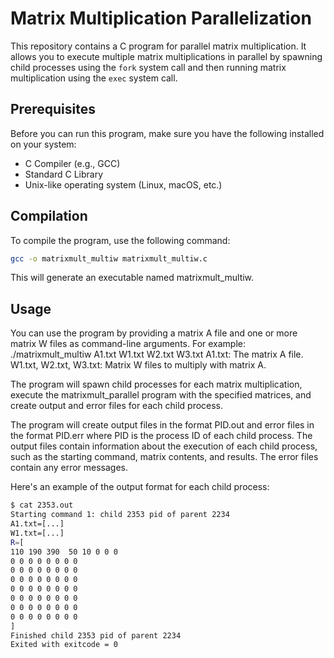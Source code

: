 # Matrix Multiplication Parallelization

This repository contains a C program for parallel matrix multiplication. It allows you to execute multiple matrix multiplications in parallel by spawning child processes using the `fork` system call and then running matrix multiplication using the `exec` system call.

## Prerequisites

Before you can run this program, make sure you have the following installed on your system:

- C Compiler (e.g., GCC)
- Standard C Library
- Unix-like operating system (Linux, macOS, etc.)

## Compilation

To compile the program, use the following command:

```bash
gcc -o matrixmult_multiw matrixmult_multiw.c
```
This will generate an executable named matrixmult_multiw.

## Usage
You can use the program by providing a matrix A file and one or more matrix W files as command-line arguments. 
For example:
./matrixmult_multiw A1.txt W1.txt W2.txt W3.txt
A1.txt: The matrix A file.
W1.txt, W2.txt, W3.txt: Matrix W files to multiply with matrix A.

The program will spawn child processes for each matrix multiplication, execute the matrixmult_parallel program with the specified matrices, and create output and error files for each child process.

The program will create output files in the format PID.out and error files in the format PID.err where PID is the process ID of each child process. The output files contain information about the execution of each child process, such as the starting command, matrix contents, and results. The error files contain any error messages.

Here's an example of the output format for each child process:

```bash
$ cat 2353.out
Starting command 1: child 2353 pid of parent 2234
A1.txt=[...]
W1.txt=[...]
R=[
110 190 390  50 10 0 0 0
0 0 0 0 0 0 0 0
0 0 0 0 0 0 0 0
0 0 0 0 0 0 0 0
0 0 0 0 0 0 0 0
0 0 0 0 0 0 0 0
0 0 0 0 0 0 0 0
0 0 0 0 0 0 0 0
]
Finished child 2353 pid of parent 2234
Exited with exitcode = 0
```